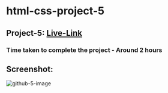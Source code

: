 # html-css-project-5

## Project-5: [Live-Link](https://html-css-proj-5.netlify.app/)

### Time taken to complete the project - Around 2 hours

## Screenshot:

![github-5-image](https://user-images.githubusercontent.com/110112176/186350631-97e621fb-1394-4195-8fea-27a5035a1038.png)

